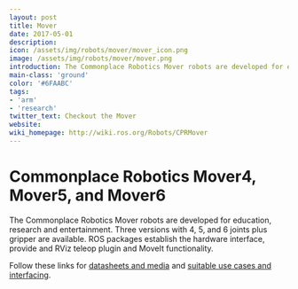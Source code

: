 ```yaml
---
layout: post
title: Mover
date: 2017-05-01
description:
icon: /assets/img/robots/mover/mover_icon.png
image: /assets/img/robots/mover/mover.png
introduction: The Commonplace Robotics Mover robots are developed for education, research and entertainment.
main-class: 'ground'
color: '#6FAABC'
tags:
- 'arm'
- 'research'
twitter_text: Checkout the Mover
website: 
wiki_homepage: http://wiki.ros.org/Robots/CPRMover
---
```


# Commonplace Robotics Mover4, Mover5, and Mover6

The Commonplace Robotics Mover robots are developed for education, research and entertainment.
Three versions with 4, 5, and 6 joints plus gripper are available.
ROS packages establish the hardware interface, provide and RViz teleop plugin and MoveIt functionality.

Follow these links for [datasheets and media](http://www.cpr-robots.com) and [suitable use cases and interfacing](http://wiki.cpr-robots.com).
